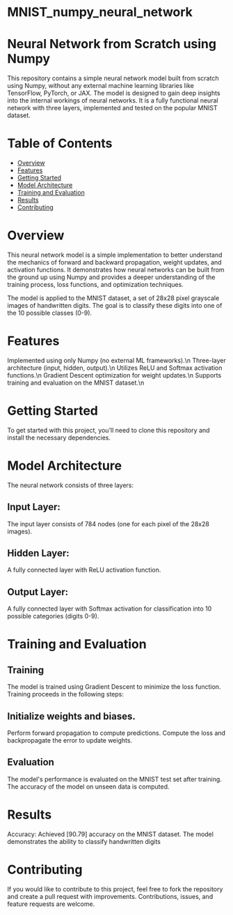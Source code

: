 # MNIST_numpy_neural_network
 # Neural Network from Scratch using Numpy
This repository contains a simple neural network model built from scratch using Numpy, without any external machine learning libraries like TensorFlow, PyTorch, or JAX. The model is designed to gain deep insights into the internal workings of neural networks. It is a fully functional neural network with three layers, implemented and tested on the popular MNIST dataset.
# Table of Contents
- [Overview](#overview)
- [Features](#features)
- [Getting Started](#getting-started)
- [Model Architecture](#model-architecture)
- [Training and Evaluation](#training-and-evaluation)
- [Results](#results)
- [Contributing](#contributing)

# Overview
This neural network model is a simple implementation to better understand the mechanics of forward and backward propagation, weight updates, and activation functions. It demonstrates how neural networks can be built from the ground up using Numpy and provides a deeper understanding of the training process, loss functions, and optimization techniques.

The model is applied to the MNIST dataset, a set of 28x28 pixel grayscale images of handwritten digits. The goal is to classify these digits into one of the 10 possible classes (0-9).

# Features
Implemented using only Numpy (no external ML frameworks).\n
Three-layer architecture (input, hidden, output).\n
Utilizes ReLU and Softmax activation functions.\n
Gradient Descent optimization for weight updates.\n
Supports training and evaluation on the MNIST dataset.\n

# Getting Started
To get started with this project, you’ll need to clone this repository and install the necessary dependencies.

# Model Architecture
The neural network consists of three layers:

## Input Layer: 
The input layer consists of 784 nodes (one for each pixel of the 28x28 images).
## Hidden Layer:
A fully connected layer with ReLU activation function.
## Output Layer: 
A fully connected layer with Softmax activation for classification into 10 possible categories (digits 0-9).

# Training and Evaluation
## Training
The model is trained using Gradient Descent to minimize the loss function. Training proceeds in the following steps:

## Initialize weights and biases.
Perform forward propagation to compute predictions.
Compute the loss and backpropagate the error to update weights.

## Evaluation
The model's performance is evaluated on the MNIST test set after training. The accuracy of the model on unseen data is computed.

# Results
Accuracy: Achieved [90.79] accuracy on the MNIST dataset.
The model demonstrates the ability to classify handwritten digits
# Contributing
If you would like to contribute to this project, feel free to fork the repository and create a pull request with improvements. Contributions, issues, and feature requests are welcome.



